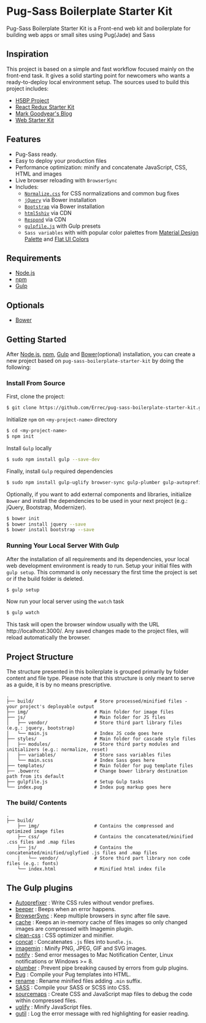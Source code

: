 # Pug-Sass Boilerplate Starter Kit

Pug-Sass Boilerplate Starter Kit is a Front-end web kit and boilerplate for building web apps or small sites using Pug(Jade) and Sass

## Inspiration

This project is based on a simple and fast workflow focused mainly on the front-end task. It gives a solid starting point for newcomers who wants a ready-to-deploy local environment setup. The sources used to build this project includes:

  * [H5BP Project](https://github.com/h5bp/html5-boilerplate)
  * [React Redux Starter Kit](https://github.com/davezuko/react-redux-starter-kit)
  * [Mark Goodyear's Blog](https://markgoodyear.com/2014/01/getting-started-with-gulp/)
  * [Web Starter Kit](https://github.com/google/web-starter-kit)

## Features

  * Pug-Sass ready.
  * Easy to deploy your production files
  * Performance optimization: minify and concatenate JavaScript, CSS, HTML and images
  * Live browser reloading with `BrowserSync`
  * Includes:
    * [`Normalize.css`](https://necolas.github.com/normalize.css/) for CSS normalizations and common bug fixes
    * [`jQuery`](https://jquery.com/) via Bower installation
    * [`Bootstrap`](http://getbootstrap.com/) via Bower installation
    * [`html5shiv`](https://github.com/aFarkas/html5shiv) via CDN
    * [`Respond`](https://github.com/scottjehl/Respond) via CDN
    * [`gulpfile.js`](http://gulpjs.com/) with Gulp presets
    * `Sass variables` with with popular color palettes from [Material Design Palette](https://www.materialpalette.com/) and [Flat UI Colors](https://flatuicolors.com/)

## Requirements

* [Node.js](https://nodejs.org)
* [npm](https://www.npmjs.com)
* [Gulp](http://gulpjs.com/)

## Optionals

* [Bower](https://bower.io/)

## Getting Started

After [Node.js](https://nodejs.org/en/download/), [npm](https://docs.npmjs.com/getting-started/installing-node), [Gulp](https://github.com/gulpjs/gulp/blob/master/docs/getting-started.md) and [Bower](https://bower.io/#install-bower)(optional) installation, you can create a new project based on `pug-sass-boilerplate-starter-kit` by doing the following:

### Install From Source

First, clone the project:

```bash
$ git clone https://github.com/Errec/pug-sass-boilerplate-starter-kit.git <my-project-name>
```

Initialize `npm` on `<my-project-name>` directory

```bash
$ cd <my-project-name>
$ npm init
```

Install `Gulp` locally

```bash
$ sudo npm install gulp --save-dev
```

Finally, install `Gulp` required dependencies

```bash
$ sudo npm install gulp-uglify browser-sync gulp-plumber gulp-autoprefixer gulp-sass gulp-pug gulp-imagemin gulp-cache gulp-clean-css gulp-sourcemaps gulp-concat beeper gulp-util gulp-rename gulp-notify --save-dev
```

Optionally, if you want to add external components and libraries, initialize `Bower` and install the dependencies to be used in your next project (e.g.: jQuery, Bootstrap, Modernizer).

```bash
$ bower init
$ bower install jquery --save
$ bower install bootstrap --save
```

### Running Your Local Server With Gulp

After the installation of all requirements and its dependencies, your local web development environment is ready to run. Setup your initial files with `gulp setup`. This command is only necessary the first time the project is set or if the build folder is deleted.

```bash
$ gulp setup
```

Now run your local server using the `watch` task

```bash
$ gulp watch
```

This task will open the browser window usually with the URL http://localhost:3000/. Any saved changes made to the project files, will reload automatically the browser.

## Project Structure

The structure presented in this boilerplate is grouped primarily by folder content and file type. Please note that this structure is only meant to serve as a guide, it is by no means prescriptive.

```
.
├── build/                      # Store processed/minified files - your project's deployable output
├── img/                        # Main folder for image files
├── js/                         # Main folder for JS files
│   ├── vendor/                 # Store third part library files (e.g.: jquery, bootstrap)
│   └── main.js                 # Index JS code goes here
├── styles/                     # Main folder for cascade style files
│   ├── modules/                # Store third party modules and initializers (e.g.: normalize, reset)
│   ├── variables/              # Store sass variables files
│   └── main.scss               # Index Sass goes here
├── templates/                  # Main folder for pug template files
├── .bowerrc                    # Change bower library destination path from its default
├── gulpfile.js                 # Setup Gulp tasks
└── index.pug                   # Index pug markup goes here
```

### The build/ Contents

```
.
├── build/
    ├── img/                    # Contains the compressed and optimized image files
    ├── css/                    # Contains the concatenated/minified .css files and .map files
    ├── js/                     # Contains the concatenated/minified/uglyfied .js files and .map files
    │   └── vendor/             # Store third part library non code files (e.g.: fonts)
    └── index.html              # Minified html index file
```

## The Gulp plugins

* [Autoprefixer](https://github.com/postcss/autoprefixer) : Write CSS rules without vendor prefixes.
* [beeper](https://github.com/sindresorhus/beeper) : Beeps when an error happens.
* [BrowserSync](https://github.com/browsersync/browser-sync) : Keep multiple browsers in sync after file save.
* [cache](https://github.com/jgable/gulp-cache) : Keeps an in-memory cache of files images so only changed images are compressed with Imagemin plugin.
* [clean-css](https://github.com/jakubpawlowicz/clean-css) : CSS optimizer and minifier.
* [concat](https://github.com/contra/gulp-concat) : Concatenates `.js` files into `bundle.js`.
* [imagemin](https://github.com/sindresorhus/gulp-imagemin) : Minify PNG, JPEG, GIF and SVG images.
* [notify](https://github.com/mikaelbr/gulp-notify) : Send error messages to Mac Notification Center, Linux notifications or Windows >= 8.
* [plumber](https://github.com/floatdrop/gulp-plumber) : Prevent pipe breaking caused by errors from gulp plugins.
* [Pug](https://github.com/pugjs/gulp-pug) : Compile your Pug templates into HTML.
* [rename](https://github.com/hparra/gulp-rename) : Rename minified files adding `.min` suffix.
* [SASS](https://github.com/dlmanning/gulp-sass) : Compile your SASS or SCSS into CSS.
* [sourcemaps](https://github.com/floridoo/gulp-sourcemaps) : Create CSS and JavaScript map files to debug the code within compressed files.
* [uglify](https://github.com/terinjokes/gulp-uglify) : Minify JavaScript files.
* [gutil](https://github.com/gulpjs/gulp-util) : Log the error message with red highlighting for easier reading.
